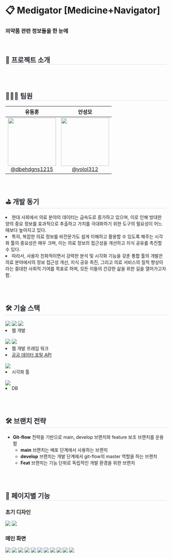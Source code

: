 <div align="left"><h1>📋 Medigator [Medicine+Navigator] </h1></div>
<h3>의약품 관련 정보들을 한 눈에</h3><br>

<h2 style="border-bottom: 1px solid #d8dee4; color: #282d33;"> 📌 프로젝트 소개</h2> 
<br><br>
<h2 style="border-bottom: 1px solid #d8dee4; color: #282d33;"> 🧑‍🤝‍🧑 팀원</h2> 
<table>
<thead>
<tr>
<th align="center"><strong>유동훈</strong></th>
<th align="center"><strong>안성모</strong></th>
</tr>
</thead>
<tbody>
<tr>
<td align="center"><a href="https://github.com/dbehdgns1215"><img src="" height="150" width="150" style="max-width: 100%;"> <br> @dbehdgns1215</a></td>
<td align="center"><a href="https://github.com/yolol312"><img src="" height="150" width="150" style="max-width: 100%;"> <br> @yolol312</a></td>
</tr>
</tbody>
</table>
<br>

<h2 style="border-bottom: 1px solid #d8dee4; color: #282d33;"> ⛳ 개발 동기 </h2> 
<li>현대 사회에서 의료 분야의 데이터는 급속도로 증가하고 있으며, 이로 인해 방대한 양의 중요 정보를 효과적으로 추출하고 가치를 극대화하기 위한 도구의 필요성이 어느 때보다 높아지고 있다.
<li>특히, 복잡한 의료 정보를 비전문가도 쉽게 이해하고 활용할 수 있도록 해주는 시각화 툴의 중요성은 매우 크며, 이는 의료 정보의 접근성을 개선하고 지식 공유를 촉진할 수 있다.
<li>따라서, 사용자 친화적이면서 강력한 분석 및 시각화 기능을 갖춘 통합 툴의 개발은 의료 분야에서의 정보 접근성 개선, 지식 공유 촉진, 그리고 의료 서비스의 질적 향상이라는 중대한 사회적 기여를 목표로 하며, 모든 이들의 건강한 삶을 위한 길을 열어가고자 함.

  
<br><br>
<h2 style="border-bottom: 1px solid #d8dee4; color: #282d33;"> 🛠️ 기술 스택 </h2>

<div>
  <img src="https://img.shields.io/badge/Java-007396?style=for-the-badge&logo=Java&logoColor=white">
  <img src="https://img.shields.io/badge/Javascript-F7DF1E?style=for-the-badge&logo=Javascript&logoColor=white">
  <img src="https://img.shields.io/badge/HTML5-E34F26?style=for-the-badge&logo=HTML5&logoColor=white">
  <li>웹 개발</li>
</div>
<div>
  <br/><img src="https://img.shields.io/badge/Spring-6DB33F?style=for-the-badge&logo=Spring&logoColor=white">
  <img src="https://img.shields.io/badge/Spring Boot-6DB33F?style=for-the-badge&logo=Spring Boot&logoColor=white">
  <li>웹 개발 프레임 워크</li>
  <li><a href="https://www.data.go.kr/data/15075057/openapi.do" target="_blank">공공 데이터 포탈 API</a></li>
</div>
<div>
  <br/><img src="https://img.shields.io/badge/Python-3776AB?style=for-the-badge&logo=Python&logoColor=white">
  <li>시각화 툴</li>
</div>

<div>
  <br/><img src="https://img.shields.io/badge/MySQL-4479A1?style=for-the-badge&logo=MySQL&logoColor=white">
  <li>DB</li>
</div>

<br><br>

<h2 style="border-bottom: 1px solid #d8dee4; color: #282d33;"> 🛠️ 브랜치 전략 </h2>
<ul>
  <li><strong>Git-flow</strong> 전략을 기반으로 main, develop 브랜치와 feature 보조 브랜치를 운용함
  <ul>
    <li><strong>main</strong> 브랜치는 배포 단계에서 사용하는 브랜치</li>
    <li><strong>develop</strong> 브랜치는 개발 단계에서 git-flow의 master 역할을 하는 브랜치</li>
    <li><strong>Feat</strong> 브랜치는 기능 단위로 독립적인 개발 환경을 위한 브랜치</li>
  </ul>
  </li>
</ul>


<br><br>
<h2 style="border-bottom: 1px solid #d8dee4; color: #282d33;"> 📄 페이지별 기능</h2>
<h3>초기 디자인</h3>
<img src="https://github.com/dbehdgns1215/Medigator/assets/77192122/099d6efb-a1bd-4392-96f6-56a9fb6df88c">
<img src="https://github.com/dbehdgns1215/Medigator/assets/77192122/11cb7def-1f05-4279-b79d-c1933ef80361">

<h3>메인 화면</h3>
<img src="https://github.com/dbehdgns1215/Medigator/assets/77192122/af127c04-e0ff-49a7-baed-a03e8e8bf88b">
<img src="https://github.com/dbehdgns1215/Medigator/assets/77192122/2274c2d0-f38b-476a-ad62-59383328d5d1">


<img src="https://github.com/dbehdgns1215/Medigator/assets/77192122/460787fd-1888-4042-9468-8370f1f1f36a">
<img src="https://github.com/dbehdgns1215/Medigator/assets/77192122/c8d7674f-a676-4172-8114-0c5b92bedfcc">

<img src="https://github.com/dbehdgns1215/Medigator/assets/77192122/6fa6b238-7df5-46eb-a4ca-b4fd0d64baf9">
<img src="https://github.com/dbehdgns1215/Medigator/assets/77192122/e2fe6ed6-b35d-428b-9107-40ae0d294685">
<img src="https://github.com/dbehdgns1215/Medigator/assets/77192122/e1c69fe3-a5b5-4d0c-ac6c-59e855f7b53a">
<img src="https://github.com/dbehdgns1215/Medigator/assets/77192122/ac99b77b-4eab-4312-8bad-7615a06a3e90">
<img src="https://github.com/dbehdgns1215/Medigator/assets/77192122/448a915c-9c21-44cd-9ad3-16bbb62abd68">

<img src="https://github.com/dbehdgns1215/Medigator/assets/77192122/d208371f-6074-47a2-a0a0-083706428b72">
<img src="https://github.com/dbehdgns1215/Medigator/assets/77192122/1ef8b7a2-d756-4bca-9f21-f92f04724514">



